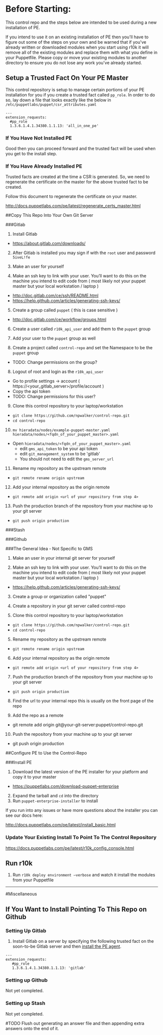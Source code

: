 # Before Starting: 

This control repo and the steps below are intended to be used during a new installation of PE.  

If you intend to use it on an existing installation of PE then you'll have to figure out some of the steps on your own and be warned that if you've already written or downloaded modules when you start using r10k it will remove all of the existing modules and replace them with what you define in your Puppetfile.  Please copy or move your existing modules to another directory to ensure you do not lose any work you've already started.  

## Setup a Trusted Fact On Your PE Master

This control repository is setup to manage certain portions of your PE installation for you if you create a trusted fact called `pp_role`.  In order to do so, lay down a file that looks exactly like the below in `/etc/puppetlabs/puppet/csr_attributes.yaml`

```
---
extension_requests:
  #pp_role
  1.3.6.1.4.1.34380.1.1.13: 'all_in_one_pe'
```

### If You Have Not Installed PE 

Good then you can proceed forward and the trusted fact will be used when you get to the install step. 

### If You Have Already Installed PE

Trusted facts are created at the time a CSR is generated.  So, we need to regenerate the certificate on the master for the above trusted fact to be created.  

Follow this document to regenerate the certificate on your master.  

http://docs.puppetlabs.com/pe/latest/regenerate_certs_master.html

##Copy This Repo Into Your Own Git Server

###Gitlab

1. Install Gitlab
 - https://about.gitlab.com/downloads/

2. After Gitlab is installed you may sign if with the `root` user and password `5iveL!fe`

3. Make an user for yourself

4.  Make an ssh key to link with your user.  You’ll want to do this on the machine you intend to edit code from ( most likely not your puppet master but your local workstation / laptop )
 - http://doc.gitlab.com/ce/ssh/README.html
 - https://help.github.com/articles/generating-ssh-keys/

5.  Create a group called `puppet` ( this is case sensitive )
 - http://doc.gitlab.com/ce/workflow/groups.html

6. Create a user called `r10k_api_user` and add them to the `puppet` group

7. Add your user to the `puppet` group as well 

7. Create a project called `control-repo` and set the Namespace to be the `puppet` group
 - TODO: Change permissions on the group?

8.  Logout of root and login as the `r10k_api_user` 
 - Go to profile settings -> account ( https://<your_gitlab_server>/profile/account )
 - Copy the api token
 - TODO: Change permissions for this user?
	
9. Clone this control repository to your laptop/workstation 
 - `git clone https://github.com/npwalker/control-repo.git`
 - `cd control-repo`

10. `mv hieradata/nodes/example-puppet-master.yaml hieradata/nodes/<fqdn_of_your_puppet_master>.yaml`
 - Open `hieradata/nodes/<fqdn_of_your_puppet_master>.yaml` 
     - edit `gms_api_token` to be your api token
     - edit `git_management_system` to be 'gitlab'
     - You should not need to edit the `gms_server_url`

11. Rename my repository as the upstream remote
 - `git remote rename origin upstream`

12. Add your internal repository as the origin remote
 - `git remote add origin <url of your repository from step 4>`

13.  Push the production branch of the repository from your machine up to your git server
 - `git push origin production`

###Stash

###Github

###The General Idea - Not Specific to GMS 

1. Make an user in your internal git server for yourself

2. Make an ssh key to link with your user. You’ll want to do this on the machine you intend to edit code from ( most likely not your puppet master but your local workstation / laptop )

 - https://help.github.com/articles/generating-ssh-keys/

3. Create a group or organization called "puppet"

4. Create a repository in your git server called control-repo

4. Clone this control repository to your laptop/workstation 
 - `git clone https://github.com/npwalker/control-repo.git`
 - `cd control-repo`

5. Rename my repository as the upstream remote
 - `git remote rename origin upstream`

6. Add your internal repository as the origin remote
 - `git remote add origin <url of your repository from step 4>`

7.  Push the production branch of the repository from your machine up to your git server
 - `git push origin production`

8. Find the url to your internal repo this is usually on the front page of the repo

9. Add the repo as a remote
 - git remote add origin git@your-git-server:puppet/control-repo.git

10. Push the repository from your machine up to your git server

 - git push origin production

##Configure PE to Use the Control-Repo

###Install PE

1. Download the latest version of the PE installer for your platform and copy it to your master
 - https://puppetlabs.com/download-puppet-enterprise 
2. Expand the tarball and `cd` into the directory
3. Run `puppet-enterprise-installer` to install

If you run into any issues or have more questions about the installer you can see our docs here:

http://docs.puppetlabs.com/pe/latest/install_basic.html

### Update Your Existing Install To Point To The Control Repository

https://docs.puppetlabs.com/pe/latest/r10k_config_console.html

## Run r10k

1.  Run `r10k deploy environment —verbose` and watch it install the modules from your Puppetfile


----
#Miscellaneous

## If You Want to Install Pointing To This Repo on Github

### Setting Up Gitlab 

1.  Install Gitlab on a server by specifying the following trusted fact on the soon-to-be Gitlab server and then [install the PE agent](http://docs.puppetlabs.com/pe/latest/install_agents.html#using-the-puppet-agent-package-installation-script). 

   ```
   ---
   extension_requests:
      #pp_role
      1.3.6.1.4.1.34380.1.1.13: 'gitlab'
   ```

### Setting up Github

Not yet completed. 

### Setting up Stash

Not yet completed.


#TODO
Flush out generating an answer file and then appending extra answers onto the end of it.  



